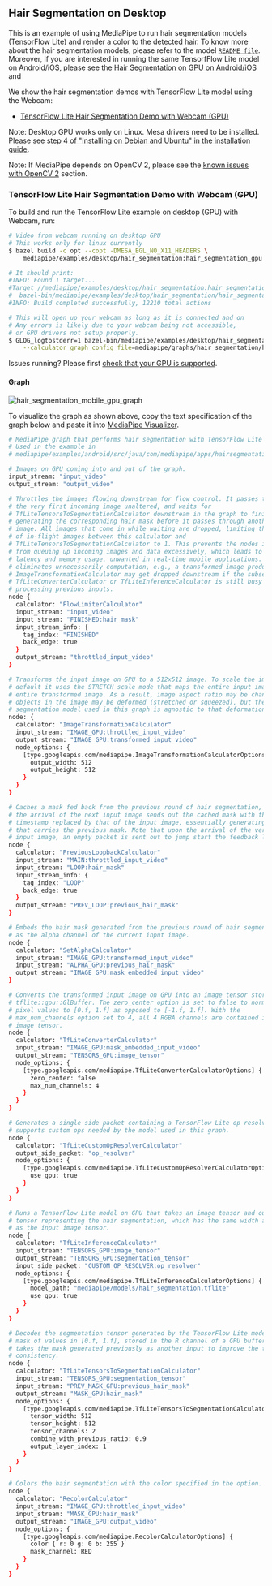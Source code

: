 ## Hair Segmentation on Desktop

This is an example of using MediaPipe to run hair segmentation models
(TensorFlow Lite) and render a color to the detected hair. To know more about
the hair segmentation models, please refer to the model [`README file`].
Moreover, if you are interested in running the same TensorfFlow Lite model on
Android/iOS, please see the
[Hair Segmentation on GPU on Android/iOS](hair_segmentation_mobile_gpu.md) and

We show the hair segmentation demos with TensorFlow Lite model using the Webcam:

-   [TensorFlow Lite Hair Segmentation Demo with Webcam (GPU)](#tensorflow-lite-hair-segmentation-demo-with-webcam-gpu)

Note: Desktop GPU works only on Linux. Mesa drivers need to be installed. Please
see
[step 4 of "Installing on Debian and Ubuntu" in the installation guide](./install.md).

Note: If MediaPipe depends on OpenCV 2, please see the [known issues with OpenCV 2](#known-issues-with-opencv-2) section.

### TensorFlow Lite Hair Segmentation Demo with Webcam (GPU)

To build and run the TensorFlow Lite example on desktop (GPU) with Webcam, run:

```bash
# Video from webcam running on desktop GPU
# This works only for linux currently
$ bazel build -c opt --copt -DMESA_EGL_NO_X11_HEADERS \
    mediapipe/examples/desktop/hair_segmentation:hair_segmentation_gpu

# It should print:
#INFO: Found 1 target...
#Target //mediapipe/examples/desktop/hair_segmentation:hair_segmentation_gpu up-to-date:
#  bazel-bin/mediapipe/examples/desktop/hair_segmentation/hair_segmentation_gpu
#INFO: Build completed successfully, 12210 total actions

# This will open up your webcam as long as it is connected and on
# Any errors is likely due to your webcam being not accessible,
# or GPU drivers not setup properly.
$ GLOG_logtostderr=1 bazel-bin/mediapipe/examples/desktop/hair_segmentation/hair_segmentation_gpu \
    --calculator_graph_config_file=mediapipe/graphs/hair_segmentation/hair_segmentation_mobile_gpu.pbtxt
```

Issues running? Please first [check that your GPU is supported](gpu.md#desktop-gpu-linux).

#### Graph

![hair_segmentation_mobile_gpu_graph](images/mobile/hair_segmentation_mobile_gpu.png)

To visualize the graph as shown above, copy the text specification of the graph
below and paste it into
[MediaPipe Visualizer](https://viz.mediapipe.dev).

```bash
# MediaPipe graph that performs hair segmentation with TensorFlow Lite on GPU.
# Used in the example in
# mediapipe/examples/android/src/java/com/mediapipe/apps/hairsegmentationgpu.

# Images on GPU coming into and out of the graph.
input_stream: "input_video"
output_stream: "output_video"

# Throttles the images flowing downstream for flow control. It passes through
# the very first incoming image unaltered, and waits for
# TfLiteTensorsToSegmentationCalculator downstream in the graph to finish
# generating the corresponding hair mask before it passes through another
# image. All images that come in while waiting are dropped, limiting the number
# of in-flight images between this calculator and
# TfLiteTensorsToSegmentationCalculator to 1. This prevents the nodes in between
# from queuing up incoming images and data excessively, which leads to increased
# latency and memory usage, unwanted in real-time mobile applications. It also
# eliminates unnecessarily computation, e.g., a transformed image produced by
# ImageTransformationCalculator may get dropped downstream if the subsequent
# TfLiteConverterCalculator or TfLiteInferenceCalculator is still busy
# processing previous inputs.
node {
  calculator: "FlowLimiterCalculator"
  input_stream: "input_video"
  input_stream: "FINISHED:hair_mask"
  input_stream_info: {
    tag_index: "FINISHED"
    back_edge: true
  }
  output_stream: "throttled_input_video"
}

# Transforms the input image on GPU to a 512x512 image. To scale the image, by
# default it uses the STRETCH scale mode that maps the entire input image to the
# entire transformed image. As a result, image aspect ratio may be changed and
# objects in the image may be deformed (stretched or squeezed), but the hair
# segmentation model used in this graph is agnostic to that deformation.
node: {
  calculator: "ImageTransformationCalculator"
  input_stream: "IMAGE_GPU:throttled_input_video"
  output_stream: "IMAGE_GPU:transformed_input_video"
  node_options: {
    [type.googleapis.com/mediapipe.ImageTransformationCalculatorOptions] {
      output_width: 512
      output_height: 512
    }
  }
}

# Caches a mask fed back from the previous round of hair segmentation, and upon
# the arrival of the next input image sends out the cached mask with the
# timestamp replaced by that of the input image, essentially generating a packet
# that carries the previous mask. Note that upon the arrival of the very first
# input image, an empty packet is sent out to jump start the feedback loop.
node {
  calculator: "PreviousLoopbackCalculator"
  input_stream: "MAIN:throttled_input_video"
  input_stream: "LOOP:hair_mask"
  input_stream_info: {
    tag_index: "LOOP"
    back_edge: true
  }
  output_stream: "PREV_LOOP:previous_hair_mask"
}

# Embeds the hair mask generated from the previous round of hair segmentation
# as the alpha channel of the current input image.
node {
  calculator: "SetAlphaCalculator"
  input_stream: "IMAGE_GPU:transformed_input_video"
  input_stream: "ALPHA_GPU:previous_hair_mask"
  output_stream: "IMAGE_GPU:mask_embedded_input_video"
}

# Converts the transformed input image on GPU into an image tensor stored in
# tflite::gpu::GlBuffer. The zero_center option is set to false to normalize the
# pixel values to [0.f, 1.f] as opposed to [-1.f, 1.f]. With the
# max_num_channels option set to 4, all 4 RGBA channels are contained in the
# image tensor.
node {
  calculator: "TfLiteConverterCalculator"
  input_stream: "IMAGE_GPU:mask_embedded_input_video"
  output_stream: "TENSORS_GPU:image_tensor"
  node_options: {
    [type.googleapis.com/mediapipe.TfLiteConverterCalculatorOptions] {
      zero_center: false
      max_num_channels: 4
    }
  }
}

# Generates a single side packet containing a TensorFlow Lite op resolver that
# supports custom ops needed by the model used in this graph.
node {
  calculator: "TfLiteCustomOpResolverCalculator"
  output_side_packet: "op_resolver"
  node_options: {
    [type.googleapis.com/mediapipe.TfLiteCustomOpResolverCalculatorOptions] {
      use_gpu: true
    }
  }
}

# Runs a TensorFlow Lite model on GPU that takes an image tensor and outputs a
# tensor representing the hair segmentation, which has the same width and height
# as the input image tensor.
node {
  calculator: "TfLiteInferenceCalculator"
  input_stream: "TENSORS_GPU:image_tensor"
  output_stream: "TENSORS_GPU:segmentation_tensor"
  input_side_packet: "CUSTOM_OP_RESOLVER:op_resolver"
  node_options: {
    [type.googleapis.com/mediapipe.TfLiteInferenceCalculatorOptions] {
      model_path: "mediapipe/models/hair_segmentation.tflite"
      use_gpu: true
    }
  }
}

# Decodes the segmentation tensor generated by the TensorFlow Lite model into a
# mask of values in [0.f, 1.f], stored in the R channel of a GPU buffer. It also
# takes the mask generated previously as another input to improve the temporal
# consistency.
node {
  calculator: "TfLiteTensorsToSegmentationCalculator"
  input_stream: "TENSORS_GPU:segmentation_tensor"
  input_stream: "PREV_MASK_GPU:previous_hair_mask"
  output_stream: "MASK_GPU:hair_mask"
  node_options: {
    [type.googleapis.com/mediapipe.TfLiteTensorsToSegmentationCalculatorOptions] {
      tensor_width: 512
      tensor_height: 512
      tensor_channels: 2
      combine_with_previous_ratio: 0.9
      output_layer_index: 1
    }
  }
}

# Colors the hair segmentation with the color specified in the option.
node {
  calculator: "RecolorCalculator"
  input_stream: "IMAGE_GPU:throttled_input_video"
  input_stream: "MASK_GPU:hair_mask"
  output_stream: "IMAGE_GPU:output_video"
  node_options: {
    [type.googleapis.com/mediapipe.RecolorCalculatorOptions] {
      color { r: 0 g: 0 b: 255 }
      mask_channel: RED
    }
  }
}
```

[`README file`]:https://github.com/google/mediapipe/tree/master/mediapipe/README.md
